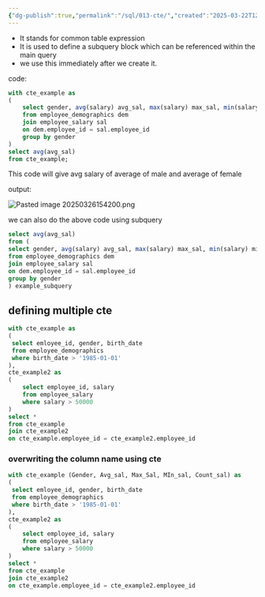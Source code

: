 ```yaml
---
{"dg-publish":true,"permalink":"/sql/013-cte/","created":"2025-03-22T12:52:11.688+05:30","updated":"2025-03-26T16:14:21.865+05:30"}
---
```


- It stands for common table expression
- It is used to define a subquery block which can be referenced within the main query
- we use this immediately after we create it.

code:
```sql
with cte_example as
(
	select gender, avg(salary) avg_sal, max(salary) max_sal, min(salary) min_sal, count(salary) count_sal
	from employee_demographics dem
	join employee_salary sal
	on dem.employee_id = sal.employee_id
	group by gender
)
select avg(avg_sal)
from cte_example;
```

This code will give avg salary of average of male and average of female

output:

![Pasted image 20250326154200.png](/img/user/Attachments/Pasted%20image%2020250326154200.png)

we can also do the above code using subquery

```sql
select avg(avg_sal)
from (
select gender, avg(salary) avg_sal, max(salary) max_sal, min(salary) min_sal, count(salary) count_sal 
from employee_demographics dem
join employee_salary sal
on dem.employee_id = sal.employee_id
group by gender
) example_subquery
```


## defining multiple cte


```sql
with cte_example as
(
 select emloyee_id, gender, birth_date
 from employee_demographics
 where birth_date > '1985-01-01'
),
cte_example2 as
(
	select employee_id, salary
	from employee_salary
	where salary > 50000
)
select *
from cte_example 
join cte_example2
on cte_example.employee_id = cte_example2.employee_id
```




### overwriting the column name using cte


```sql
with cte_example (Gender, Avg_sal, Max_Sal, MIn_sal, Count_sal) as
(
 select emloyee_id, gender, birth_date
 from employee_demographics
 where birth_date > '1985-01-01'
),
cte_example2 as
(
	select employee_id, salary
	from employee_salary
	where salary > 50000
)
select *
from cte_example 
join cte_example2
on cte_example.employee_id = cte_example2.employee_id
```